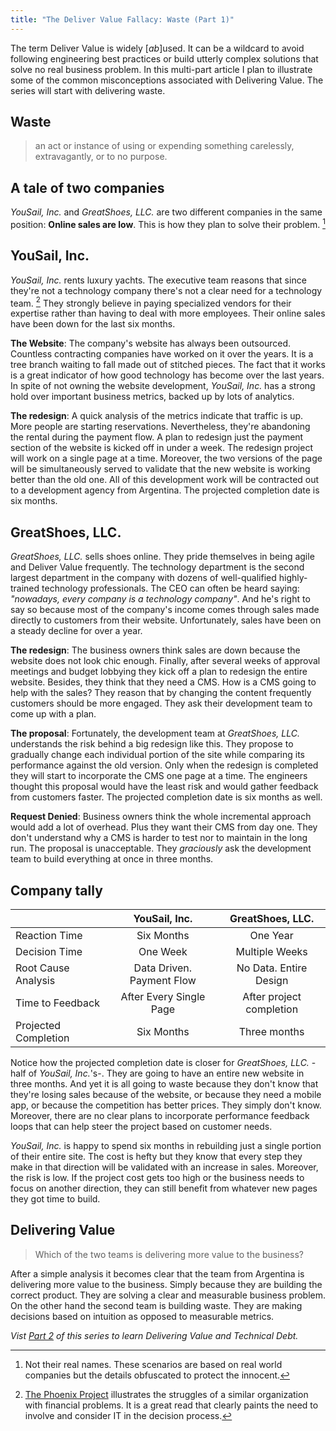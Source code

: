 ```yaml
---
title: "The Deliver Value Fallacy: Waste (Part 1)"
---
```



The term Deliver Value is widely [*ab*]used. It can be a wildcard to avoid following engineering best practices or build utterly complex solutions that solve no real business problem. In this multi-part article I plan to illustrate some of the common misconceptions associated with Delivering Value. The series will start with delivering waste.

## Waste
> an act or instance of using or expending something carelessly, extravagantly, or to no purpose.

## A tale of two companies
*YouSail, Inc.* and *GreatShoes, LLC.* are two different companies in the same position: **Online sales are low**. This is how they plan to solve their problem. [^fake_names]

## YouSail, Inc.
*YouSail, Inc.* rents luxury yachts. The executive team reasons that since they're not a technology company there's not a clear need for a technology team. [^phoenix_project] They strongly believe in paying specialized vendors for their expertise rather than having to deal with more employees. Their online sales have been down for the last six months.

**The Website**: The company's website has always been outsourced. Countless contracting companies have worked on it over the years. It is a tree branch waiting to fall made out of stitched pieces. The fact that it works is a great indicator of how good technology has become over the last years. In spite of not owning the website development, *YouSail, Inc.* has a strong hold over important business metrics, backed up by lots of analytics.

**The redesign**: A quick analysis of the metrics indicate that traffic is up. More people are starting reservations. Nevertheless, they're abandoning the rental during the payment flow. A plan to redesign just the payment section of the website is kicked off in under a week. The redesign project will work on a single page at a time. Moreover, the two versions of the page will be simultaneously served to validate that the new website is working better than the old one. All of this development work will be contracted out to a development agency from Argentina. The projected completion date is six months.

## GreatShoes, LLC.
*GreatShoes, LLC.* sells shoes online. They pride themselves in being agile and Deliver Value frequently. The technology department is the second largest department in the company with dozens of well-qualified highly-trained technology professionals. The CEO can often be heard saying: *"nowadays, every company is a technology company"*. And he's right to say so because most of the company's income comes through sales made directly to customers from their website. Unfortunately, sales have been on a steady decline for over a year.

**The redesign**: The business owners think sales are down because the website does not look chic enough. Finally, after several weeks of approval meetings and budget lobbying they kick off a plan to redesign the entire website. Besides, they think that they need a CMS. How is a CMS going to help with the sales? They reason that by changing the content frequently customers should be more engaged. They ask their development team to come up with a plan.

**The proposal**: Fortunately, the development team at *GreatShoes, LLC.* understands the risk behind a big redesign like this. They propose to gradually change each individual portion of the site while comparing its performance against the old version. Only when the redesign is completed they will start to incorporate the CMS one page at a time. The engineers thought this proposal would have the least risk and would gather feedback from customers faster. The projected completion date is six months as well.

**Request Denied**: Business owners think the whole incremental approach would add a lot of overhead. Plus they want their CMS from day one. They don't understand why a CMS is harder to test nor to maintain in the long run. The proposal is unacceptable. They *graciously* ask the development team to build everything at once in three months.

## Company tally


|                           | YouSail, Inc.                   | GreatShoes, LLC.             |
|---------------------------|:-------------------------------:|:----------------------------:|
| Reaction Time             | Six Months                      | One Year                     |
| Decision Time             | One Week                        | Multiple Weeks               |
| Root Cause Analysis       | Data Driven. Payment Flow       | No Data. Entire Design       |
| Time to Feedback          | After Every Single Page         | After project completion     |
| Projected Completion      | Six Months                      | Three months                 |

Notice how the projected completion date is closer for *GreatShoes, LLC.* -half of *YouSail, Inc.*'s-.  They are going to have an entire new website in three months. And yet it is all going to waste because they don't know that they're losing sales because of the website, or because they need a mobile app, or because the competition has better prices. They simply don't know. Moreover, there are no clear plans to incorporate performance feedback loops that can help steer the project based on customer needs.

*YouSail, Inc.* is happy to spend six months in rebuilding just a single portion of their entire site. The cost is hefty but they know that every step they make in that direction will be validated with an increase in sales. Moreover, the risk is low. If the project cost gets too high or the business needs to focus on another direction, they can still benefit from whatever new pages they got time to build.

## Delivering Value

> Which of the two teams is delivering more value to the business?

After a simple analysis it becomes clear that the team from Argentina is delivering more value to the business. Simply because they are building the correct product. They are solving a clear and measurable business problem. On the other hand the second team is building waste. They are making decisions based on intuition as opposed to measurable metrics.

*Vist [Part 2](https://tddapps.com/2016/01/28/The-Deliver-Value-Fallacy-Technical-Debt-Part-2/?source=part1) of this series to learn Delivering Value and Technical Debt.*


[^the_lean_startup]: In his book [The Lean Startup](http://amzn.to/1KaRSBC), [Eric Ries](https://twitter.com/ericries) details the need for lean development practices in startups as well as in well-established companies.

[^phoenix_project]: [The Phoenix Project](http://www.amazon.com/The-Phoenix-Project-Helping-Business/dp/0988262592?tag=capr04-20) illustrates the struggles of a similar organization  with financial problems. It is a great read that clearly paints the need to involve and consider IT in the decision process.	

[^fake_names]: Not their real names. These scenarios are based on real world companies but the details obfuscated to protect the innocent.
